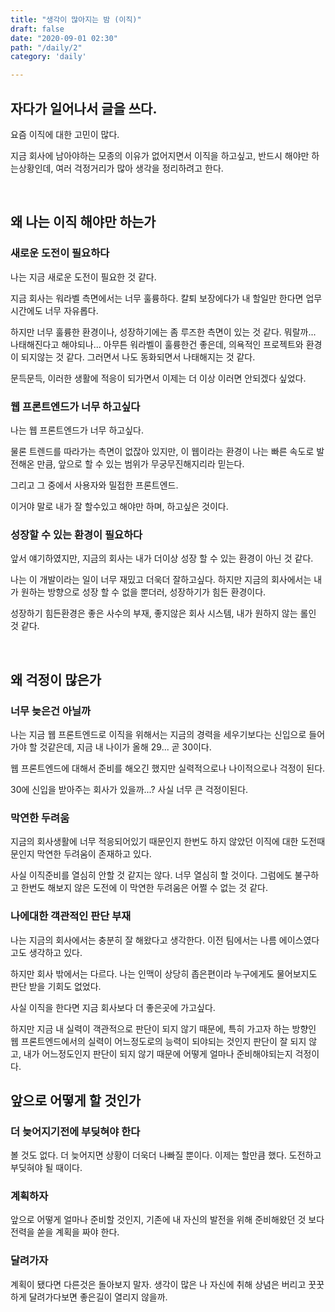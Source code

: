 ```yaml
---
title: "생각이 많아지는 밤 (이직)"
draft: false
date: "2020-09-01 02:30"
path: "/daily/2"
category: 'daily'

---
```


## 자다가 일어나서 글을 쓰다.

요즘 이직에 대한 고민이 많다.

지금 회사에 남아야하는 모종의 이유가 없어지면서 이직을 하고싶고, 반드시 해야만 하는상황인데,
여러 걱정거리가 많아 생각을 정리하려고 한다.

<br>

## 왜 나는 이직 해야만 하는가

### 새로운 도전이 필요하다

나는 지금 새로운 도전이 필요한 것 같다.

지금 회사는 워라벨 측면에서는 너무 훌륭하다.
칼퇴 보장에다가 내 할일만 한다면 업무시간에도 너무 자유롭다.

하지만 너무 훌륭한 환경이나, 성장하기에는 좀 루즈한 측면이 있는 것 같다.
뭐랄까... 나태해진다고 해야되나... 아무튼 워라벨이 훌륭한건 좋은데, 의욕적인 프로젝트와
환경이 되지않는 것 같다. 그러면서 나도 동화되면서 나태해지는 것 같다.

문득문득, 이러한 생활에 적응이 되가면서 이제는 더 이상 이러면 안되겠다 싶었다.

### 웹 프론트엔드가 너무 하고싶다

나는 웹 프론트엔드가 너무 하고싶다.

물론 트렌드를 따라가는 측면이 없잖아 있지만,
이 웹이라는 환경이 나는 빠른 속도로 발전해온 만큼, 앞으로 할 수 있는 범위가 무궁무진해지리라 믿는다.

그리고 그 중에서 사용자와 밀접한 프론트엔드.

이거야 말로 내가 잘 할수있고 해야만 하며, 하고싶은 것이다.

### 성장할 수 있는 환경이 필요하다

앞서 얘기하였지만, 지금의 회사는 내가 더이상 성장 할 수 있는 환경이 아닌 것 같다.

나는 이 개발이라는 일이 너무 재밌고 더욱더 잘하고싶다.
하지만 지금의 회사에서는 내가 원하는 방향으로 성장 할 수 없을 뿐더러,
성장하기가 힘든 환경이다.

성장하기 힘든환경은 좋은 사수의 부재, 좋지않은 회사 시스템, 내가 원하지 않는 롤인 것 같다.

<br>

## 왜 걱정이 많은가

### 너무 늦은건 아닐까

나는 지금 웹 프론트엔드로 이직을 위해서는 지금의 경력을 세우기보다는 신입으로 들어가야 할 것같은데,
지금 내 나이가 올해 29... 곧 30이다.

웹 프론트엔드에 대해서 준비를 해오긴 했지만 실력적으로나 나이적으로나 걱정이 된다.

30에 신입을 받아주는 회사가 있을까...? 사실 너무 큰 걱정이된다.

### 막연한 두려움

지금의 회사생활에 너무 적응되어있기 때문인지 한번도 하지 않았던 이직에 대한 도전때문인지
막연한 두려움이 존재하고 있다.

사실 이직준비를 열심히 안할 것 같지는 않다. 너무 열심히 할 것이다.
그럼에도 불구하고 한번도 해보지 않은 도전에 이 막연한 두려움은 어쩔 수 없는 것 같다.

### 나에대한 객관적인 판단 부재

나는 지금의 회사에서는 충분히 잘 해왔다고 생각한다.
이전 팀에서는 나름 에이스였다고도 생각하고 있다.

하지만 회사 밖에서는 다르다.
나는 인맥이 상당히 좁은편이라 누구에게도 물어보지도 판단 받을 기회도 없었다.

사실 이직을 한다면 지금 회사보다 더 좋은곳에 가고싶다.

하지만 지금 내 실력이 객관적으로 판단이 되지 않기 때문에, 특히 가고자 하는 방향인
웹 프론트엔드에서의 실력이 어느정도로의 능력이 되야되는 것인지 판단이 잘 되지 않고,
내가 어느정도인지 판단이 되지 않기 때문에 어떻게 얼마나 준비해야되는지 걱정이다.

## 앞으로 어떻게 할 것인가

### 더 늦어지기전에 부딪혀야 한다

볼 것도 없다. 더 늦어지면 상황이 더욱더 나빠질 뿐이다.
이제는 할만큼 했다. 도전하고 부딪혀야 될 때이다.

### 계획하자

앞으로 어떻게 얼마나 준비할 것인지,
기존에 내 자신의 발전을 위해 준비해왔던 것 보다
전력을 쏟을 계획을 짜야 한다.

### 달려가자

계획이 됐다면 다른것은 돌아보지 말자.
생각이 많은 나 자신에 취해 상념은 버리고 꿋꿋하게 달려가다보면
좋은길이 열리지 않을까.
